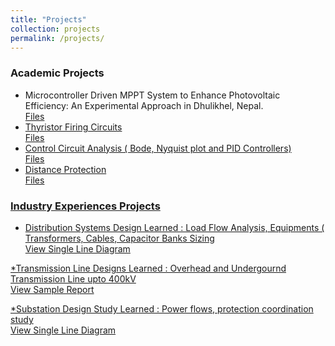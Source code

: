 ```yaml
---
title: "Projects"
collection: projects
permalink: /projects/
---
```


### Academic Projects<br>

* Microcontroller Driven MPPT System to Enhance Photovoltaic Efficiency: An Experimental Approach in Dhulikhel, Nepal.
  <a href="../files/Mppt.pdf" target="_blank"> <br>
  Files <br>
* Thyristor Firing Circuits
  <a href="../files/Thyristors.pdf" target="_blank"> <br>
  Files <br>
* Control Circuit Analysis ( Bode, Nyquist plot and PID Controllers)
   <a href="../files/Controllers.pdf" target="_blank"> <br>
  Files <br>
* Distance Protection
   <a href="https://github.com/satishadhikari07/Transmission-Line-Design" target="_blank"> <br>
  Files <br>
  
### Industry Experiences Projects<br>
* Distribution Systems Design
    Learned : Load Flow Analysis, Equipments ( Transformers, Cables, Capacitor Banks Sizing
  <a href="../files/Mppt.pdf" target="_blank"> <br>
  View Single Line Diagram  <br>
  
*Transmission Line Designs
   Learned : Overhead and Undergournd Transmission Line upto 400kV
  <a href="../files/Mppt.pdf" target="_blank"> <br>
  View Sample Report <br>

*Substation Design Study
   Learned : Power flows, protection coordination study
  <a href="../files/Mppt.pdf" target="_blank"> <br>
  View Single Line Diagram <br>

  
 
